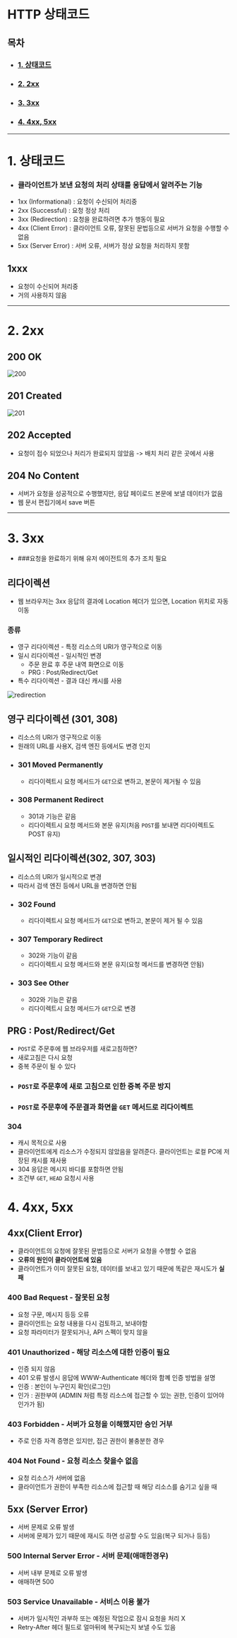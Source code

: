 # HTTP 상태코드

## 목차

- ### [1. 상태코드](#1.-상태코드)
- ### [2. 2xx](#2.-2xx)
- ### [3. 3xx](#3.-3xx)
- ### [4. 4xx, 5xx](#4.-4xx,-5xx)

---

# 1. 상태코드
- ### 클라이언트가 보낸 요청의 처리 상태를 응답에서 알려주는 기능
- 1xx (Informational) : 요청이 수신되어 처리중
- 2xx (Successful) : 요청 정상 처리
- 3xx (Redirection) : 요청을 완료하려면 추가 행동이 필요
- 4xx (Client Error) : 클라이언트 오류, 잘못된 문법등으로 서버가 요청을 수행할 수 없음
- 5xx (Server Error) : 서버 오류, 서버가 정상 요청을 처리하지 못함

## 1xxx
- 요청이 수신되어 처리중 
- 거의 사용하지 않음

---

# 2. 2xx
## 200 OK  
![200](images/200.png)
## 201 Created  
![201](images/201.png)
## 202 Accepted  
- 요청이 접수 되었으나 처리가 완료되지 않았음 -> 배치 처리 같은 곳에서 사용
## 204 No Content  
- 서버가 요청을 성공적으로 수행했지만, 응답 페이로드 본문에 보낼 데이터가 없음
- 웹 문서 편집기에서 save 버튼

---

# 3. 3xx
- ###요청을 완료하기 위해 유저 에이전트의 추가 조치 필요
## 리다이렉션
- 웹 브라우저는 3xx 응답의 결과에 Location 헤더가 있으면, Location 위치로 자동 이동
### 종류
- 영구 리다이렉션 - 특정 리소스의 URI가 영구적으로 이동
- 일시 리다이렉션 - 일시적인 변경
  - 주문 완료 후 주문 내역 화면으로 이동
  - PRG : Post/Redirect/Get
- 특수 리다이렉션 - 결과 대신 캐시를 사용

![redirection](images/redirection.png)

## 영구 리다이렉션 (301, 308)
- 리소스의 URI가 영구적으로 이동
- 원래의 URL를 사용X, 검색 엔진 등에서도 변경 인지
- ### **301 Moved Permanently**
  - 리다이렉트시 요청 메서드가 `GET`으로 변하고, 본문이 제거될 수 있음
- ### **308 Permanent Redirect**
  - 301과 기능은 같음
  - 리다이렉트시 요청 메서드와 본문 유지(처음 `POST`를 보내면 리다이렉트도 POST 유지)

## 일시적인 리다이렉션(302, 307, 303)
- 리소스의 URI가 일시적으로 변경
- 따라서 검색 엔진 등에서 URL을 변경하면 안됨
- ### 302 Found
  - 리다이렉트시 요청 메서드가 `GET`으로 변하고, 본문이 제거 될 수 있음
- ### 307 Temporary Redirect
  - 302와 기능이 같음
  - 리다이렉트시 요청 메서드와 본문 유지(요청 메서드를 변경하면 안됨)
- ### 303 See Other
  - 302와 기능은 같음
  - 리다이렉트시 요청 메서드가 `GET`으로 변경

## PRG : Post/Redirect/Get
- `POST`로 주문후에 웹 브라우저를 새로고침하면?
- 새로고침은 다시 요청
- 중복 주문이 될 수 있다
- ### `POST`로 주문후에 새로 고침으로 인한 중복 주문 방지
- ### `POST`로 주문후에 주문결과 화면을 `GET` 메서드로 리다이렉트 

### 304
- 캐시 목적으로 사용
- 클라이언트에게 리소스가 수정되지 않았음을 알려준다. 클라이언트는 로컬 PC에 저장된 캐시를 재사용
- 304 응답은 메시지 바디를 포함하면 안됨
- 조건부 `GET`, `HEAD` 요청시 사용


# 4. 4xx, 5xx

## 4xx(Client Error)
- 클라이언트의 요청에 잘못된 문법등으로 서버가 요청을 수행할 수 없음
- **오류의 원인이 클라이언트에 있음**
- 클라이언트가 이미 잘못된 요청, 데이터를 보내고 있기 때문에 똑같은 재시도가 **실패**

### 400 Bad Request - 잘못된 요청
- 요청 구문, 메시지 등등 오류
- 클라이언트는 요청 내용을 다시 검토하고, 보내야함
- 요청 파라미터가 잘못되거나, API 스펙이 맞지 않을 

### 401 Unauthorized - 해당 리소스에 대한 인증이 필요
- 인증 되지 않음
- 401 오류 발생시 응답에 WWW-Authenticate 헤더와 함꼐 인증 방법을 설명
- 인증 : 본인이 누구인지 확인(로그인)
- 인가 : 권한부여 (ADMIN 처럼 특정 리소스에 접근할 수 있는 권한, 인증이 있어야 인가가 됨)

### 403 Forbidden - 서버가 요청을 이해했지만 승인 거부
- 주로 인증 자격 증명은 있지만, 접근 권한이 불충분한 경우

### 404 Not Found - 요청 리소스 찾을수 없음
- 요청 리소스가 서버에 없음
- 클라이언트가 권한이 부족한 리소스에 접근할 때 해당 리소스를 숨기고 싶을 때

## 5xx (Server Error)
- 서버 문제로 오류 발생
- 서버에 문제가 있기 때문에 재시도 하면 성공할 수도 있음(복구 되거나 등등)

### 500 Internal Server Error - 서버 문제(애매한경우)
- 서버 내부 문제로 오류 발생
- 애매하면 500

### 503 Service Unavailable - 서비스 이용 불가
- 서버가 일시적인 과부하 또는 예정된 작업으로 잠시 요청을 처리 X
- Retry-After 헤더 필드로 얼마뒤에 복구되는지 보낼 수도 있음
